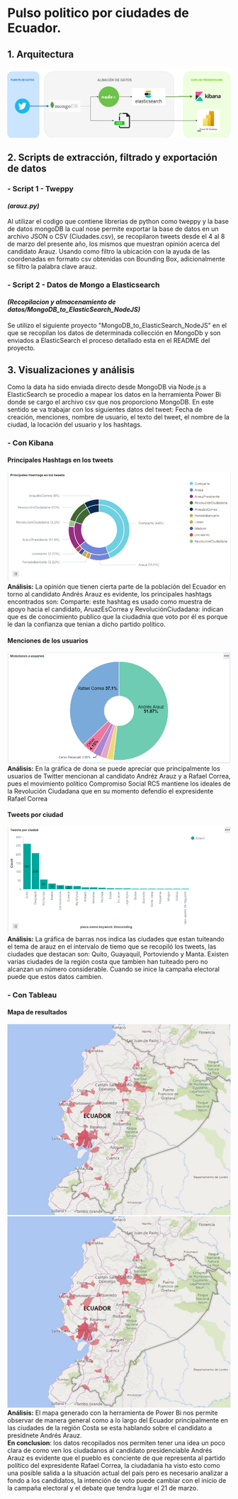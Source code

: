 # Pulso politico por ciudades de Ecuador.
## 1. Arquitectura
![alt text](https://github.com/Eddy-Hipo/Proyecto-Final-Analisis/blob/main/1_PulsoPoliticoCiudades/DataLake_CiudadesEC.png)
## 2. Scripts de extracción, filtrado y exportación de datos
### - Script 1 - Tweppy
#### _(arauz.py)_
Al utilizar el codigo que contiene librerias de python como tweppy y la base de datos mongoDB la cual nose permite exportar la base de datos en un archivo JSON o CSV (Ciudades.csv), se recopilaron tweets desde el 4 al 8 de marzo del presente año, los mismos que muestran opinión acerca del candidato Arauz. Usando como filtro la ubicación con la ayuda de las coordenadas en formato csv obtenidas con Bounding Box, adicionalmente se filtro la palabra clave arauz. 
### - Script 2 - Datos de Mongo a Elasticsearch 
#### _(Recopilacion y almacenamiento de datos/MongoDB_to_ElasticSearch_NodeJS)_ 
Se utilizo el siguiente proyecto "MongoDB_to_ElasticSearch_NodeJS" en el que se recopilan los datos de determinada collección en MongoDb y son enviados a ElasticSearch el proceso detallado esta en el README del proyecto.

## 3. Visualizaciones y análisis
Como la data ha sido enviada directo desde MongoDB via Node.js a ElasticSearch se procedio a mapear los datos en la herramienta Power Bi donde se cargo el archivo csv que nos proporciono MongoDB. 
En este sentido se va trabajar con los siguientes datos del tweet: Fecha de creación, menciones, nombre de usuario, el texto del tweet, el nombre de la ciudad, la locación del usuario y los hashtags.  

### - Con Kibana
#### Principales Hashtags en los tweets
![alt text](https://raw.githubusercontent.com/Eddy-Hipo/Proyecto-Final-Analisis/main/1_PulsoPoliticoCiudades/Visualizaciones/KibanaHashtags.png)<br/>
**Análisis:** La opinión que tienen cierta parte de la población del Ecuador en torno al candidato Andrés Arauz es evidente, los principales hashtags encontrados son: Comparte: este hashtag es usado como muestra de apoyo hacia el candidato, AruazEsCorrea y RevoluciónCiudadana: indican que es de conocimiento publico que la ciudadnia que voto por él es porque le dan la confianza que tenian a dicho partido político. </br>
#### Menciones de los usuarios
![alt text](https://raw.githubusercontent.com/Eddy-Hipo/Proyecto-Final-Analisis/main/1_PulsoPoliticoCiudades/Visualizaciones/KibanaMentions.png) <br/>
**Análisis:** En la gráfica de dona se puede apreciar que principalmente los usuarios de Twitter mencionan al candidato Andréz Arauz y a Rafael Correa, pues el movimiento político Compromiso Social RC5 mantiene los ideales de la Revolución Ciudadana que en su momento defendio el expresidente Rafael Correa</br>
#### Tweets por ciudad 
![alt text](https://raw.githubusercontent.com/Eddy-Hipo/Proyecto-Final-Analisis/main/1_PulsoPoliticoCiudades/Visualizaciones/KibanaTweetsCiudad.png) <br/>
**Análisis:** La gráfica de barras nos indica las ciudades que estan tuiteando el tema de arauz en el intervalo de tiemo que se recopiló los tweets, las ciudades que destacan son: Quito, Guayaquil, Portoviendo y Manta. Existen varias ciudades de la región costa que tambien han tuiteado pero no alcanzan un número considerable. Cuando se inice la campaña electoral puede que estos datos cambien. </br>
### - Con Tableau
#### Mapa de resultados
 ![alt text](https://raw.githubusercontent.com/Eddy-Hipo/Proyecto-Final-Analisis/main/1_PulsoPoliticoCiudades/Visualizaciones/MapaCiudadesPowerBi.png)
![alt text](https://raw.githubusercontent.com/Eddy-Hipo/Proyecto-Final-Analisis/main/1_PulsoPoliticoCiudades/Visualizaciones/MapaCiudadesPowerBi.png)<br/>
**Análisis:** El mapa generado con la herramienta de Power Bi nos permite observar de manera general como a lo largo del Ecuador principalmente en las ciudades de la región Costa se esta hablando sobre el candidato a presidnete Andrés Arauz.</br>
**En conclusion**: los datos recopilados nos permiten tener una idea un poco clara de como ven los ciudadanos al candidato presidenciable Andrés Arauz es evidente que el pueblo es conciente de que representa al partido político del expresidente Rafael Correa, la ciudadania ha visto esto como una posible salida a la situación actual del país pero es necesario analizar a fondo a los candidatos, la intención de voto puede cambiar con el inicio de la campaña electoral y el debate que tendra lugar el 21 de marzo.
